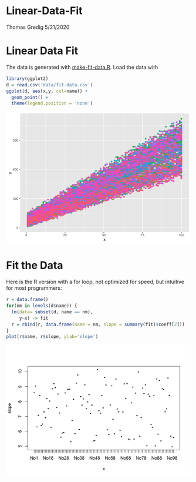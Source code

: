 Linear-Data-Fit
================
Thomas Gredig
5/21/2020

# Linear Data Fit

The data is generated with [make-fit-data.R](make-fit-data.R). Load the
data with

``` r
library(ggplot2)
d = read.csv('data/fit-data.csv')
ggplot(d, aes(x,y, col=name)) + 
  geom_point() + 
  theme(legend.position = 'none')
```

![](Linear-Fit_files/figure-gfm/unnamed-chunk-1-1.png)<!-- -->

# Fit the Data

Here is the R version with a for loop, not optimized for speed, but
intuitive for most programmers:

``` r
r = data.frame()
for(nm in levels(d$name)) {
  lm(data= subset(d, name == nm),
     y~x) -> fit
  r = rbind(r, data.frame(name = nm, slope = summary(fit)$coeff[2]))
}
plot(r$name, r$slope, ylab='slope')
```

![](Linear-Fit_files/figure-gfm/unnamed-chunk-2-1.png)<!-- -->
